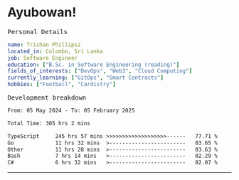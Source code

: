 # Ayubowan!

<samp>Personal Details</samp>

```yaml
name: Trishan Phillipsz
located_in: Colombo, Sri Lanka
job: Software Engineer
education: ["B.Sc. in Software Engineering (reading)"]
fields_of_interests: ["DevOps", "Web3", "Cloud Computing"]
currently_learning: ["GitOps", "Smart Contracts"]
hobbies: ["Football", "Cardistry"]
```

<samp>Development breakdown</samp>

<!--START_SECTION:waka-->

```txt
From: 05 May 2024 - To: 05 February 2025

Total Time: 305 hrs 2 mins

TypeScript     245 hrs 57 mins >>>>>>>>>>>>>>>>>>>------   77.71 %
Go             11 hrs 32 mins  >------------------------   03.65 %
Other          11 hrs 28 mins  >------------------------   03.63 %
Bash           7 hrs 14 mins   >------------------------   02.29 %
C#             6 hrs 32 mins   >------------------------   02.07 %
```

<!--END_SECTION:waka-->

---
